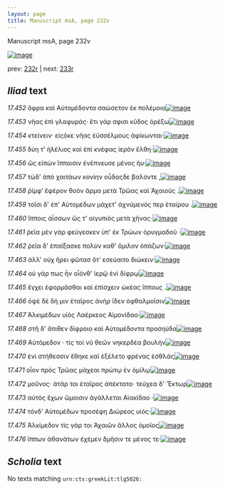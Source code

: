 ```yaml
---
layout: page
title: Manuscript msA, page 232v
---
```


Manuscript msA, page 232v

[![image](http://www.homermultitext.org/iipsrv?OBJ=IIP,1.0&FIF=/project/homer/pyramidal/deepzoom/hmt/vaimg/2017a/VA232VN_0734.tif&WID=100&CVT=JPEG)](http://www.homermultitext.org/ict2/?urn=urn:cite2:hmt:vaimg.2017a:VA232VN_0734)

prev:  [232r](../232r/) | next:  [233r](../233r/)

## *Iliad* text

*17.452* <a id="17.452"/> ὄφρα καὶ Αὐτομέδοντα σαώσετον ἐκ πολέμοιο[![image](http://www.homermultitext.org/iipsrv?OBJ=IIP,1.0&FIF=/project/homer/pyramidal/deepzoom/hmt/vaimg/2017a/VA232VN_0734.tif&RGN=0.487,0.2337,0.332,0.024&WID=1000&CVT=JPEG)](http://www.homermultitext.org/ict2/?urn=urn:cite2:hmt:vaimg.2017a:VA232VN_0734@0.487,0.2337,0.332,0.024)

*17.453* <a id="17.453"/> νῆας ἐπὶ γλαφυρὰς· ἔτι γάρ σφισι κῦδος ὀρέξω[![image](http://www.homermultitext.org/iipsrv?OBJ=IIP,1.0&FIF=/project/homer/pyramidal/deepzoom/hmt/vaimg/2017a/VA232VN_0734.tif&RGN=0.493,0.2532,0.339,0.0225&WID=1000&CVT=JPEG)](http://www.homermultitext.org/ict2/?urn=urn:cite2:hmt:vaimg.2017a:VA232VN_0734@0.493,0.2532,0.339,0.0225)

*17.454* <a id="17.454"/> κτείνειν· εἰςόκε νῆας ἐϋσσέλμους ἀφίκωνται·[![image](http://www.homermultitext.org/iipsrv?OBJ=IIP,1.0&FIF=/project/homer/pyramidal/deepzoom/hmt/vaimg/2017a/VA232VN_0734.tif&RGN=0.497,0.272,0.336,0.0225&WID=1000&CVT=JPEG)](http://www.homermultitext.org/ict2/?urn=urn:cite2:hmt:vaimg.2017a:VA232VN_0734@0.497,0.272,0.336,0.0225)

*17.455* <a id="17.455"/> δύη τ' ἠλέλιος καὶ ἐπὶ κνέφας ἱερὸν ἔλθη·[![image](http://www.homermultitext.org/iipsrv?OBJ=IIP,1.0&FIF=/project/homer/pyramidal/deepzoom/hmt/vaimg/2017a/VA232VN_0734.tif&RGN=0.497,0.272,0.336,0.0225&WID=1000&CVT=JPEG)](http://www.homermultitext.org/ict2/?urn=urn:cite2:hmt:vaimg.2017a:VA232VN_0734@0.497,0.272,0.336,0.0225)

*17.456* <a id="17.456"/> ὣς εἰπὼν ἵπποισιν ἐνέπνευσε μένος ἠυ·[![image](http://www.homermultitext.org/iipsrv?OBJ=IIP,1.0&FIF=/project/homer/pyramidal/deepzoom/hmt/vaimg/2017a/VA232VN_0734.tif&RGN=0.497,0.272,0.336,0.0225&WID=1000&CVT=JPEG)](http://www.homermultitext.org/ict2/?urn=urn:cite2:hmt:vaimg.2017a:VA232VN_0734@0.497,0.272,0.336,0.0225)

*17.457* <a id="17.457"/> τὼδ' ἀπὸ χαιτάων κονίην οὖδαςδε βαλόντε ,[![image](http://www.homermultitext.org/iipsrv?OBJ=IIP,1.0&FIF=/project/homer/pyramidal/deepzoom/hmt/vaimg/2017a/VA232VN_0734.tif&RGN=0.49,0.3253,0.34,0.0218&WID=1000&CVT=JPEG)](http://www.homermultitext.org/ict2/?urn=urn:cite2:hmt:vaimg.2017a:VA232VN_0734@0.49,0.3253,0.34,0.0218)

*17.458* <a id="17.458"/> ῥίμφ’ ἔφέρον θοὸν ἅρμα μετὰ Τρῶας καὶ Ἀχαιούς .[![image](http://www.homermultitext.org/iipsrv?OBJ=IIP,1.0&FIF=/project/homer/pyramidal/deepzoom/hmt/vaimg/2017a/VA232VN_0734.tif&RGN=0.483,0.3411,0.374,0.0248&WID=1000&CVT=JPEG)](http://www.homermultitext.org/ict2/?urn=urn:cite2:hmt:vaimg.2017a:VA232VN_0734@0.483,0.3411,0.374,0.0248)

*17.459* <a id="17.459"/> τοῖσι δ' ἐπ' Αὐτομέδων μάχετ' ἀχνύμενός περ ἑταίρου .[![image](http://www.homermultitext.org/iipsrv?OBJ=IIP,1.0&FIF=/project/homer/pyramidal/deepzoom/hmt/vaimg/2017a/VA232VN_0734.tif&RGN=0.475,0.3599,0.376,0.0203&WID=1000&CVT=JPEG)](http://www.homermultitext.org/ict2/?urn=urn:cite2:hmt:vaimg.2017a:VA232VN_0734@0.475,0.3599,0.376,0.0203)

*17.460* <a id="17.460"/> ἵπποις ἀΐσσων ὥς τ' αἰγυπιὸς μετὰ χῆνας·[![image](http://www.homermultitext.org/iipsrv?OBJ=IIP,1.0&FIF=/project/homer/pyramidal/deepzoom/hmt/vaimg/2017a/VA232VN_0734.tif&RGN=0.489,0.3794,0.333,0.021&WID=1000&CVT=JPEG)](http://www.homermultitext.org/ict2/?urn=urn:cite2:hmt:vaimg.2017a:VA232VN_0734@0.489,0.3794,0.333,0.021)

*17.461* <a id="17.461"/> ῥεῖα μὲν γὰρ φεύγεσκεν ὑπ' ἐκ Τρώων ὀρυγμαδοῦ ·[![image](http://www.homermultitext.org/iipsrv?OBJ=IIP,1.0&FIF=/project/homer/pyramidal/deepzoom/hmt/vaimg/2017a/VA232VN_0734.tif&RGN=0.493,0.3974,0.363,0.0203&WID=1000&CVT=JPEG)](http://www.homermultitext.org/ict2/?urn=urn:cite2:hmt:vaimg.2017a:VA232VN_0734@0.493,0.3974,0.363,0.0203)

*17.462* <a id="17.462"/> ῥεῖα δ' ἐπαί̈ξασκε πολὺν καθ' ὅμιλον ὀπάζων·[![image](http://www.homermultitext.org/iipsrv?OBJ=IIP,1.0&FIF=/project/homer/pyramidal/deepzoom/hmt/vaimg/2017a/VA232VN_0734.tif&RGN=0.492,0.4147,0.344,0.0203&WID=1000&CVT=JPEG)](http://www.homermultitext.org/ict2/?urn=urn:cite2:hmt:vaimg.2017a:VA232VN_0734@0.492,0.4147,0.344,0.0203)

*17.463* <a id="17.463"/> ἀλλ' οὐχ ἥρει φῶτασ ὅτ’ εσεύαιτο διώκειν·[![image](http://www.homermultitext.org/iipsrv?OBJ=IIP,1.0&FIF=/project/homer/pyramidal/deepzoom/hmt/vaimg/2017a/VA232VN_0734.tif&RGN=0.489,0.432,0.31,0.0218&WID=1000&CVT=JPEG)](http://www.homermultitext.org/ict2/?urn=urn:cite2:hmt:vaimg.2017a:VA232VN_0734@0.489,0.432,0.31,0.0218)

*17.464* <a id="17.464"/> οὐ γάρ πως ἦν οἶόνθ' ἱερῷ ἐνὶ δίφρῳ[![image](http://www.homermultitext.org/iipsrv?OBJ=IIP,1.0&FIF=/project/homer/pyramidal/deepzoom/hmt/vaimg/2017a/VA232VN_0734.tif&RGN=0.496,0.4493,0.269,0.0188&WID=1000&CVT=JPEG)](http://www.homermultitext.org/ict2/?urn=urn:cite2:hmt:vaimg.2017a:VA232VN_0734@0.496,0.4493,0.269,0.0188)

*17.465* <a id="17.465"/> ἔγχει ἐφορμᾶσθαι καὶ ἐπίσχειν ὠκέας ἵππους .[![image](http://www.homermultitext.org/iipsrv?OBJ=IIP,1.0&FIF=/project/homer/pyramidal/deepzoom/hmt/vaimg/2017a/VA232VN_0734.tif&RGN=0.486,0.4651,0.33,0.021&WID=1000&CVT=JPEG)](http://www.homermultitext.org/ict2/?urn=urn:cite2:hmt:vaimg.2017a:VA232VN_0734@0.486,0.4651,0.33,0.021)

*17.466* <a id="17.466"/> ὀψὲ δὲ δή μιν ἑταῖρος ἀνὴρ ἴδεν ὀφθαλμοῖσιν[![image](http://www.homermultitext.org/iipsrv?OBJ=IIP,1.0&FIF=/project/homer/pyramidal/deepzoom/hmt/vaimg/2017a/VA232VN_0734.tif&RGN=0.488,0.4853,0.343,0.0195&WID=1000&CVT=JPEG)](http://www.homermultitext.org/ict2/?urn=urn:cite2:hmt:vaimg.2017a:VA232VN_0734@0.488,0.4853,0.343,0.0195)

*17.467* <a id="17.467"/> Ἀλκιμέδων υἱὸς Λαέρκεος Αἱμονίδαο·[![image](http://www.homermultitext.org/iipsrv?OBJ=IIP,1.0&FIF=/project/homer/pyramidal/deepzoom/hmt/vaimg/2017a/VA232VN_0734.tif&RGN=0.494,0.5026,0.303,0.018&WID=1000&CVT=JPEG)](http://www.homermultitext.org/ict2/?urn=urn:cite2:hmt:vaimg.2017a:VA232VN_0734@0.494,0.5026,0.303,0.018)

*17.468* <a id="17.468"/> στῆ δ' ὄπιθεν δίφροιο καὶ Αὐτομέδοντα προσηύδα[![image](http://www.homermultitext.org/iipsrv?OBJ=IIP,1.0&FIF=/project/homer/pyramidal/deepzoom/hmt/vaimg/2017a/VA232VN_0734.tif&RGN=0.486,0.5169,0.353,0.0225&WID=1000&CVT=JPEG)](http://www.homermultitext.org/ict2/?urn=urn:cite2:hmt:vaimg.2017a:VA232VN_0734@0.486,0.5169,0.353,0.0225)

*17.469* <a id="17.469"/> Αὐτόμεδον · τίς τοί νῦ θεῶν νηκερδέα βουλήν[![image](http://www.homermultitext.org/iipsrv?OBJ=IIP,1.0&FIF=/project/homer/pyramidal/deepzoom/hmt/vaimg/2017a/VA232VN_0734.tif&RGN=0.485,0.5357,0.342,0.0195&WID=1000&CVT=JPEG)](http://www.homermultitext.org/ict2/?urn=urn:cite2:hmt:vaimg.2017a:VA232VN_0734@0.485,0.5357,0.342,0.0195)

*17.470* <a id="17.470"/> ἐνὶ στήθεσσιν ἔθηκε καὶ ἐξέλετο φρένας ἐσθλάς[![image](http://www.homermultitext.org/iipsrv?OBJ=IIP,1.0&FIF=/project/homer/pyramidal/deepzoom/hmt/vaimg/2017a/VA232VN_0734.tif&RGN=0.49,0.553,0.35,0.021&WID=1000&CVT=JPEG)](http://www.homermultitext.org/ict2/?urn=urn:cite2:hmt:vaimg.2017a:VA232VN_0734@0.49,0.553,0.35,0.021)

*17.471* <a id="17.471"/> οἷον πρὸς Τρῶας μάχεαι πρώτῳ ἐν ὁμίλῳ[![image](http://www.homermultitext.org/iipsrv?OBJ=IIP,1.0&FIF=/project/homer/pyramidal/deepzoom/hmt/vaimg/2017a/VA232VN_0734.tif&RGN=0.49,0.5702,0.338,0.024&WID=1000&CVT=JPEG)](http://www.homermultitext.org/ict2/?urn=urn:cite2:hmt:vaimg.2017a:VA232VN_0734@0.49,0.5702,0.338,0.024)

*17.472* <a id="17.472"/> μοῦνος· ἀτάρ τοι ἑταῖρος ἀπέκτατο· τεύχεα δ' Ἕκτωρ[![image](http://www.homermultitext.org/iipsrv?OBJ=IIP,1.0&FIF=/project/homer/pyramidal/deepzoom/hmt/vaimg/2017a/VA232VN_0734.tif&RGN=0.494,0.5875,0.398,0.0225&WID=1000&CVT=JPEG)](http://www.homermultitext.org/ict2/?urn=urn:cite2:hmt:vaimg.2017a:VA232VN_0734@0.494,0.5875,0.398,0.0225)

*17.473* <a id="17.473"/> αὐτὸς ἔχων ὤμοισιν ἀγάλλεται Αἰακίδαο ·[![image](http://www.homermultitext.org/iipsrv?OBJ=IIP,1.0&FIF=/project/homer/pyramidal/deepzoom/hmt/vaimg/2017a/VA232VN_0734.tif&RGN=0.491,0.6063,0.322,0.0203&WID=1000&CVT=JPEG)](http://www.homermultitext.org/ict2/?urn=urn:cite2:hmt:vaimg.2017a:VA232VN_0734@0.491,0.6063,0.322,0.0203)

*17.474* <a id="17.474"/> τόνδ' Αὐτομέδων προσέφη Διώρεος υἱός·[![image](http://www.homermultitext.org/iipsrv?OBJ=IIP,1.0&FIF=/project/homer/pyramidal/deepzoom/hmt/vaimg/2017a/VA232VN_0734.tif&RGN=0.478,0.6236,0.329,0.0203&WID=1000&CVT=JPEG)](http://www.homermultitext.org/ict2/?urn=urn:cite2:hmt:vaimg.2017a:VA232VN_0734@0.478,0.6236,0.329,0.0203)

*17.475* <a id="17.475"/> Ἀλκίμεδον τὶς γάρ τοι Ἀχαιῶν ἄλλος ὁμοῖος[![image](http://www.homermultitext.org/iipsrv?OBJ=IIP,1.0&FIF=/project/homer/pyramidal/deepzoom/hmt/vaimg/2017a/VA232VN_0734.tif&RGN=0.487,0.6424,0.342,0.0218&WID=1000&CVT=JPEG)](http://www.homermultitext.org/ict2/?urn=urn:cite2:hmt:vaimg.2017a:VA232VN_0734@0.487,0.6424,0.342,0.0218)

*17.476* <a id="17.476"/> ἵππων ἀθανάτων ἐχέμεν δμῆσιν τε μένος τε·[![image](http://www.homermultitext.org/iipsrv?OBJ=IIP,1.0&FIF=/project/homer/pyramidal/deepzoom/hmt/vaimg/2017a/VA232VN_0734.tif&RGN=0.489,0.6589,0.343,0.0248&WID=1000&CVT=JPEG)](http://www.homermultitext.org/ict2/?urn=urn:cite2:hmt:vaimg.2017a:VA232VN_0734@0.489,0.6589,0.343,0.0248)

## *Scholia* text

No texts matching `urn:cts:greekLit:tlg5026:`